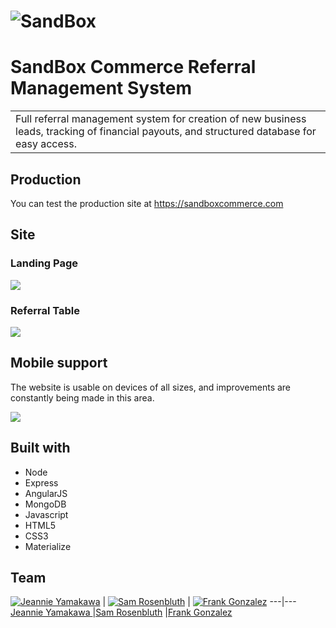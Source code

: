 # ![SandBox](http://i.imgur.com/cFAicmX.png)
# SandBox Commerce Referral Management System
<table>
<tr>
<td>
  Full referral management system for creation of new business leads, tracking of financial payouts, and structured database for easy access.
</td>
</tr>
</table>


## Production
You can test the production site at   https://sandboxcommerce.com


## Site

### Landing Page

![](https://i.gyazo.com/276443ef0ba1a21d847e2a24d5b6490f.png)

### Referral Table

![](https://i.gyazo.com/74042d77421d6f8c0dd371a45ba5dd29.png)



## Mobile support
The website is usable on devices of all sizes, and improvements are constantly being made in this area.

![](https://i.gyazo.com/37dc7d93c763d213c98604ff98abfff0.png)


## Built with

  + Node
  + Express
  + AngularJS
  + MongoDB
  + Javascript
  + HTML5
  + CSS3
  + Materialize



## Team

[![Jeannie Yamakawa](https://avatars3.githubusercontent.com/u/19772151?v=3&s=400)](https://github.com/JeannieYamakawa)  | [![Sam Rosenbluth](https://avatars2.githubusercontent.com/u/19808088?v=3&s=400)](https://github.com/rosenbluth)  | [![Frank Gonzalez](https://i.gyazo.com/49226e2bf82967e826c7cdd5ea3563ad.png)](https://github.com/Fgonzalez512)
---|---
[Jeannie Yamakawa ](https://github.com/JeannieYamakawa) |[Sam Rosenbluth](https://github.com/rosenbluth) |[Frank Gonzalez](https://github.com/Fgonzalez512)
